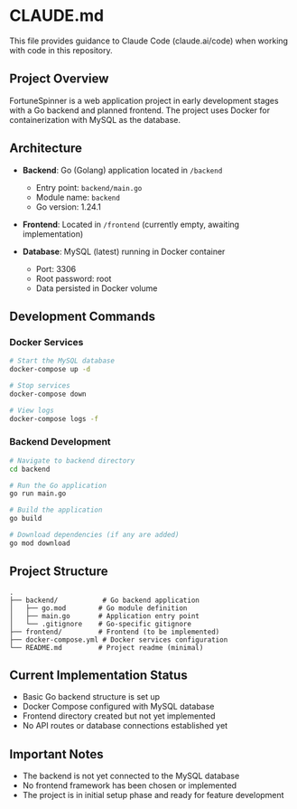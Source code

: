 # CLAUDE.md

This file provides guidance to Claude Code (claude.ai/code) when working with code in this repository.

## Project Overview

FortuneSpinner is a web application project in early development stages with a Go backend and planned frontend. The project uses Docker for containerization with MySQL as the database.

## Architecture

- **Backend**: Go (Golang) application located in `/backend`
  - Entry point: `backend/main.go`
  - Module name: `backend`
  - Go version: 1.24.1
  
- **Frontend**: Located in `/frontend` (currently empty, awaiting implementation)

- **Database**: MySQL (latest) running in Docker container
  - Port: 3306
  - Root password: root
  - Data persisted in Docker volume

## Development Commands

### Docker Services
```bash
# Start the MySQL database
docker-compose up -d

# Stop services
docker-compose down

# View logs
docker-compose logs -f
```

### Backend Development
```bash
# Navigate to backend directory
cd backend

# Run the Go application
go run main.go

# Build the application
go build

# Download dependencies (if any are added)
go mod download
```

## Project Structure

```
.
├── backend/           # Go backend application
│   ├── go.mod        # Go module definition
│   ├── main.go       # Application entry point
│   └── .gitignore    # Go-specific gitignore
├── frontend/         # Frontend (to be implemented)
├── docker-compose.yml # Docker services configuration
└── README.md         # Project readme (minimal)
```

## Current Implementation Status

- Basic Go backend structure is set up
- Docker Compose configured with MySQL database
- Frontend directory created but not yet implemented
- No API routes or database connections established yet

## Important Notes

- The backend is not yet connected to the MySQL database
- No frontend framework has been chosen or implemented
- The project is in initial setup phase and ready for feature development